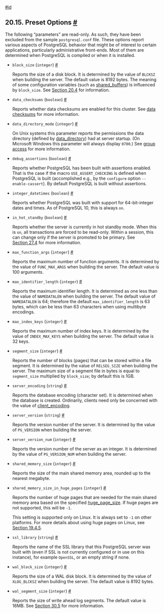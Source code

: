 [#id](#RUNTIME-CONFIG-PRESET)

## 20.15. Preset Options [#](#RUNTIME-CONFIG-PRESET)

The following “parameters” are read-only. As such, they have been excluded from the sample `postgresql.conf` file. These options report various aspects of PostgreSQL behavior that might be of interest to certain applications, particularly administrative front-ends. Most of them are determined when PostgreSQL is compiled or when it is installed.

- `block_size` (`integer`) [#](#GUC-BLOCK-SIZE)

  Reports the size of a disk block. It is determined by the value of `BLCKSZ` when building the server. The default value is 8192 bytes. The meaning of some configuration variables (such as [shared_buffers](runtime-config-resource#GUC-SHARED-BUFFERS)) is influenced by `block_size`. See [Section 20.4](runtime-config-resource) for information.

- `data_checksums` (`boolean`) [#](#GUC-DATA-CHECKSUMS)

  Reports whether data checksums are enabled for this cluster. See [data checksums](app-initdb#APP-INITDB-DATA-CHECKSUMS) for more information.

- `data_directory_mode` (`integer`) [#](#GUC-DATA-DIRECTORY-MODE)

  On Unix systems this parameter reports the permissions the data directory (defined by [data_directory](runtime-config-file-locations#GUC-DATA-DIRECTORY)) had at server startup. (On Microsoft Windows this parameter will always display `0700`.) See [group access](app-initdb#APP-INITDB-ALLOW-GROUP-ACCESS) for more information.

- `debug_assertions` (`boolean`) [#](#GUC-DEBUG-ASSERTIONS)

  Reports whether PostgreSQL has been built with assertions enabled. That is the case if the macro `USE_ASSERT_CHECKING` is defined when PostgreSQL is built (accomplished e.g., by the `configure` option `--enable-cassert`). By default PostgreSQL is built without assertions.

- `integer_datetimes` (`boolean`) [#](#GUC-INTEGER-DATETIMES)

  Reports whether PostgreSQL was built with support for 64-bit-integer dates and times. As of PostgreSQL 10, this is always `on`.

- `in_hot_standby` (`boolean`) [#](#GUC-IN-HOT-STANDBY)

  Reports whether the server is currently in hot standby mode. When this is `on`, all transactions are forced to be read-only. Within a session, this can change only if the server is promoted to be primary. See [Section 27.4](hot-standby) for more information.

- `max_function_args` (`integer`) [#](#GUC-MAX-FUNCTION-ARGS)

  Reports the maximum number of function arguments. It is determined by the value of `FUNC_MAX_ARGS` when building the server. The default value is 100 arguments.

- `max_identifier_length` (`integer`) [#](#GUC-MAX-IDENTIFIER-LENGTH)

  Reports the maximum identifier length. It is determined as one less than the value of `NAMEDATALEN` when building the server. The default value of `NAMEDATALEN` is 64; therefore the default `max_identifier_length` is 63 bytes, which can be less than 63 characters when using multibyte encodings.

- `max_index_keys` (`integer`) [#](#GUC-MAX-INDEX-KEYS)

  Reports the maximum number of index keys. It is determined by the value of `INDEX_MAX_KEYS` when building the server. The default value is 32 keys.

- `segment_size` (`integer`) [#](#GUC-SEGMENT-SIZE)

  Reports the number of blocks (pages) that can be stored within a file segment. It is determined by the value of `RELSEG_SIZE` when building the server. The maximum size of a segment file in bytes is equal to `segment_size` multiplied by `block_size`; by default this is 1GB.

- `server_encoding` (`string`) [#](#GUC-SERVER-ENCODING)

  Reports the database encoding (character set). It is determined when the database is created. Ordinarily, clients need only be concerned with the value of [client_encoding](runtime-config-client#GUC-CLIENT-ENCODING).

- `server_version` (`string`) [#](#GUC-SERVER-VERSION)

  Reports the version number of the server. It is determined by the value of `PG_VERSION` when building the server.

- `server_version_num` (`integer`) [#](#GUC-SERVER-VERSION-NUM)

  Reports the version number of the server as an integer. It is determined by the value of `PG_VERSION_NUM` when building the server.

- `shared_memory_size` (`integer`) [#](#GUC-SHARED-MEMORY-SIZE)

  Reports the size of the main shared memory area, rounded up to the nearest megabyte.

- `shared_memory_size_in_huge_pages` (`integer`) [#](#GUC-SHARED-MEMORY-SIZE-IN-HUGE-PAGES)

  Reports the number of huge pages that are needed for the main shared memory area based on the specified [huge_page_size](runtime-config-resource#GUC-HUGE-PAGE-SIZE). If huge pages are not supported, this will be `-1`.

  This setting is supported only on Linux. It is always set to `-1` on other platforms. For more details about using huge pages on Linux, see [Section 19.4.5](kernel-resources#LINUX-HUGE-PAGES).

- `ssl_library` (`string`) [#](#GUC-SSL-LIBRARY)

  Reports the name of the SSL library that this PostgreSQL server was built with (even if SSL is not currently configured or in use on this instance), for example `OpenSSL`, or an empty string if none.

- `wal_block_size` (`integer`) [#](#GUC-WAL-BLOCK-SIZE)

  Reports the size of a WAL disk block. It is determined by the value of `XLOG_BLCKSZ` when building the server. The default value is 8192 bytes.

- `wal_segment_size` (`integer`) [#](#GUC-WAL-SEGMENT-SIZE)

  Reports the size of write ahead log segments. The default value is 16MB. See [Section 30.5](wal-configuration) for more information.
